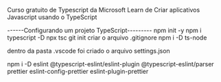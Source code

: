 Curso gratuito de Typescript da Microsoft Learn de
Criar aplicativos Javascript usando o TypeScript


------Configurando um projeto TypeScript---------
npm init -y
npm i typescript -D
npx tsc
git init
criar o arquivo .gitignore
npm i -D ts-node

dentro da pasta .vscode foi criado o arquivo settings.json 

npm i -D eslint @typescript-eslint/eslint-plugin @typescript-eslint/parser prettier eslint-config-prettier eslint-plugin-prettier
